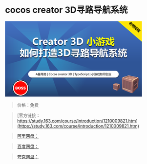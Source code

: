 # cocos creator 3D寻路导航系统

![img](../../../assets/study163/free/534bf6aa43494f598e3918e6c2daf3fb.png)

> 价格：免费

> [官方链接：https://study.163.com/course/introduction/1210009821.htm](https://study.163.com/course/introduction/1210009821.htm)

> [阿里网盘：]()

> [百度网盘：]()

> [夸克网盘：]()
